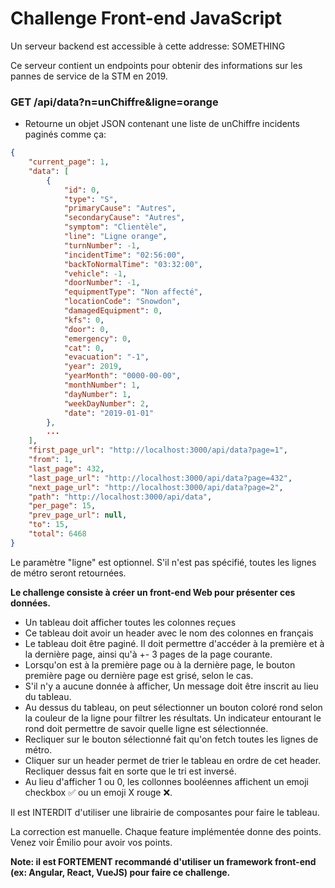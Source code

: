 # Challenge Front-end JavaScript

Un serveur backend est accessible à cette addresse: SOMETHING

Ce serveur contient un endpoints pour obtenir des informations sur les pannes de service de la STM en 2019.

### GET /api/data?n=unChiffre&ligne=orange
- Retourne un objet JSON contenant une liste de unChiffre incidents paginés comme ça:
```json
{
	"current_page": 1,
	"data": [
		{
			"id": 0,
			"type": "S",
			"primaryCause": "Autres",
			"secondaryCause": "Autres",
			"symptom": "Clientèle",
			"line": "Ligne orange",
			"turnNumber": -1,
			"incidentTime": "02:56:00",
			"backToNormalTime": "03:32:00",
			"vehicle": -1,
			"doorNumber": -1,
			"equipmentType": "Non affecté",
			"locationCode": "Snowdon",
			"damagedEquipment": 0,
			"kfs": 0,
			"door": 0,
			"emergency": 0,
			"cat": 0,
			"evacuation": "-1",
			"year": 2019,
			"yearMonth": "0000-00-00",
			"monthNumber": 1,
			"dayNumber": 1,
			"weekDayNumber": 2,
			"date": "2019-01-01"
		},
		...
	],
	"first_page_url": "http://localhost:3000/api/data?page=1",
	"from": 1,
	"last_page": 432,
	"last_page_url": "http://localhost:3000/api/data?page=432",
	"next_page_url": "http://localhost:3000/api/data?page=2",
	"path": "http://localhost:3000/api/data",
	"per_page": 15,
	"prev_page_url": null,
	"to": 15,
	"total": 6468
}
```

Le paramètre "ligne" est optionnel. S'il n'est pas spécifié, toutes les lignes de métro seront retournées.

**Le challenge consiste à créer un front-end Web pour présenter ces données.**
- Un tableau doit afficher toutes les colonnes reçues
- Ce tableau doit avoir un header avec le nom des colonnes en français
- Le tableau doit être paginé. Il doit permettre d'accéder à la première et à la dernière page, ainsi qu'à +- 3 pages de la page courante.
- Lorsqu'on est à la première page ou à la dernière page, le bouton première page ou dernière page est grisé, selon le cas.
- S'il n'y a aucune donnée à afficher, Un message doit être inscrit au lieu du tableau.
- Au dessus du tableau, on peut sélectionner un bouton coloré rond selon la couleur de la ligne pour filtrer les résultats. Un indicateur entourant le rond doit permettre de savoir quelle ligne est sélectionnée. 
- Recliquer sur le bouton sélectionné fait qu'on fetch toutes les lignes de métro.
- Cliquer sur un header permet de trier le tableau en ordre de cet header. Recliquer dessus fait en sorte que le tri est inversé.
- Au lieu d'afficher 1 ou 0, les collonnes booléennes affichent un emoji checkbox ✅ ou un emoji X rouge ❌.

Il est INTERDIT d'utiliser une librairie de composantes pour faire le tableau.

La correction est manuelle. Chaque feature implémentée donne des points. Venez voir Émilio pour avoir vos points.

**Note: il est FORTEMENT recommandé d'utiliser un framework front-end (ex: Angular, React, VueJS) pour faire ce challenge.**